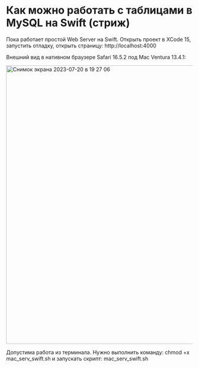 # Как можно работать с таблицами в MySQL на Swift (стриж)
Пока работает простой Web Server на Swift. Открыть проект в XCode 15, запустить отладку, открыть страницу: http://localhost:4000

Внешний вид в нативном браузере Safari 16.5.2 под Mac Ventura 13.4.1:

<img width="752" alt="Снимок экрана 2023-07-20 в 19 27 06" src="https://github.com/alex1543/practSwift/assets/10297748/4ad8b7a7-08e6-454a-a082-f64574192382">

Допустима работа из терминала. Нужно выполнить команду: chmod +x mac_serv_swift.sh и запускать скрипт: mac_serv_swift.sh

